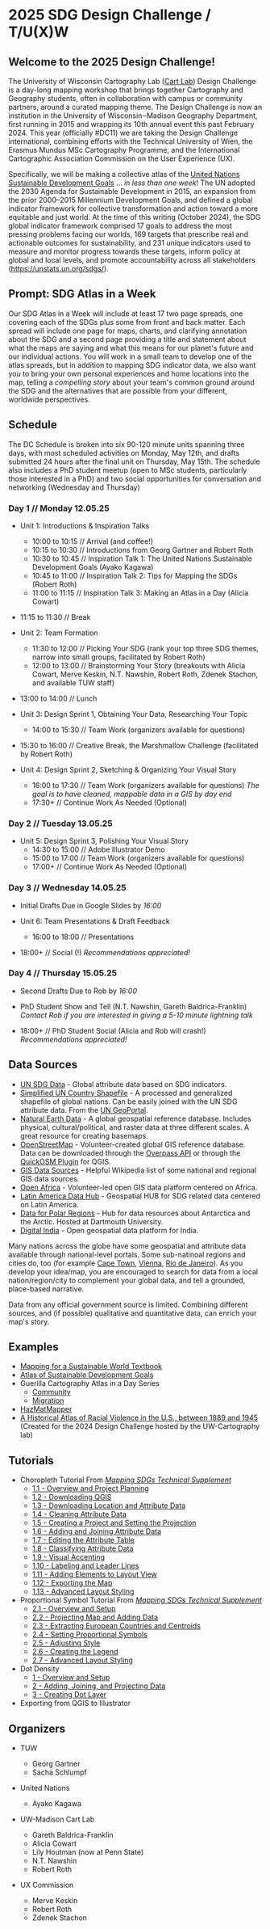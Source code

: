 # 2025 SDG Design Challenge / T/U(X)W

## Welcome to the 2025 Design Challenge!

The University of Wisconsin Cartography Lab ([Cart Lab](https://www.geography.wisc.edu/cartography)) Design Challenge is a day-long mapping workshop that brings together Cartography and Geography students, often in collaboration with campus or community partners, around a curated mapping theme. The Design Challenge is now an institution in the University of Wisconsin‒Madison Geography Department, first running in 2015 and wrapping its 10th annual event this past February 2024. This year (officially #DC11) we are taking the Design Challenge international, combining efforts with the Technical University of Wien, the Erasmus Mundus MSc Cartography Programme, and the International Cartographic Association Commission on the User Experience (UX).

Specifically, we will be making a collective atlas of the [United Nations Sustainable Development Goals](https://sdgs.un.org/goals) ... _in less than one week_! The UN adopted the 2030 Agenda for Sustainable Development in 2015, an expansion from the prior 2000–2015 Millennium Development Goals, and defined a global indicator framework for collective transformation and action toward a more equitable and just world. At the time of this writing (October 2024), the SDG global indicator framework comprised 17 goals to address the most pressing problems facing our worlds, 169 targets that prescribe real and actionable outcomes for sustainability, and 231 unique indicators used to measure and monitor progress towards these targets, inform policy at global and local levels, and promote accountability across all stakeholders (https://unstats.un.org/sdgs/). 

## Prompt: SDG Atlas in a Week

Our SDG Atlas in a Week will include at least 17 two page spreads, one covering each of the SDGs plus some from front and back matter. Each spread will include one page for maps, charts, and clarifying annotation about the SDG and a second page providing a title and statement about what the maps are saying and what this means for our planet's future and our individual actions. You will work in a small team to develop one of the atlas spreads, but in addition to mapping SDG indicator data, we also want you to bring your own personal experiences and home locations into the map, telling a _compelling story_ about your team's common ground around the SDG and the alternatives that are possible from your different, worldwide perspectives.
 
## Schedule 

The DC Schedule is broken into six 90-120 minute units spanning three days, with most scheduled activities on Monday, May 12th, and drafts submitted 24 hours after the final unit on Thursday, May 15th. The schedule also includes a PhD student meetup (open to MSc students, particularly those interested in a PhD) and two social opportunities for conversation and networking (Wednesday and Thursday)

### Day 1 // Monday 12.05.25

* Unit 1: Introductions & Inspiration Talks
    * 10:00 to 10:15 // Arrival (and coffee!)
    * 10:15 to 10:30 // Introductions from Georg Gartner and Robert Roth
    * 10:30 to 10:45 // Inspiration Talk 1: The United Nations Sustainable Development Goals (Ayako Kagawa)
    * 10:45 to 11:00 // Inspiration Talk 2: Tips for Mapping the SDGs (Robert Roth)
    * 11:00 to 11:15 // Inspiration Talk 3: Making an Atlas in a Day (Alicia Cowart)

* 11:15 to 11:30 // Break

* Unit 2: Team Formation
    * 11:30 to 12:00 // Picking Your SDG (rank your top three SDG themes, narrow into small groups, facilitated by Robert Roth)
	* 12:00 to 13:00 // Brainstorming Your Story (breakouts with Alicia Cowart, Merve Keskin, N.T. Nawshin, Robert Roth, Zdenek Stachon, and available TUW staff)

* 13:00 to 14:00 // Lunch

* Unit 3: Design Sprint 1, Obtaining Your Data, Researching Your Topic
    * 14:00 to 15:30 // Team Work (organizers available for questions)

* 15:30 to 16:00 // Creative Break, the Marshmallow Challenge (facilitated by Robert Roth)

* Unit 4: Design Sprint 2, Sketching & Organizing Your Visual Story
    * 16:00 to 17:30 // Team Work (organizers available for questions) *The goal is to have cleaned, mappable data in a GIS by day end*
	* 17:30+ // Continue Work As Needed (Optional)
	
### Day 2 // Tuesday 13.05.25

* Unit 5: Design Sprint 3, Polishing Your Visual Story
    * 14:30 to 15:00 // Adobe Illustrator Demo
    * 15:00 to 17:00 // Team Work (organizers available for questions)
	* 17:00+ // Continue Work As Needed (Optional)
	
### Day 3 // Wednesday 14.05.25

* Initial Drafts Due in Google Slides by _16:00_

* Unit 6: Team Presentations & Draft Feedback
    * 16:00 to 18:00 // Presentations
	
* 18:00+ // Social (!) *Recommendations appreciated!*

### Day 4 // Thursday 15.05.25

* Second Drafts Due to Rob by _16:00_

* PhD Student Show and Tell (N.T. Nawshin, Gareth Baldrica-Franklin) *Contact Rob if you are interested in giving a 5-10 minute lightning talk*

* 18:00+ // PhD Student Social (Alicia and Rob will crash!) *Recommendations appreciated!*

## Data Sources
* [UN SDG Data](https://unstats.un.org/sdgs/dataportal/database) - Global attribute data based on SDG indicators.
* [Simplified UN Country Shapefile](/Data/Spatial-Data/UN_Countries_Simplified.zip) - A processed and generalized shapefile of global nations. Can be easily joined with the UN SDG attribute data. From the [UN GeoPortal](https://geoportal.un.org/arcgis/apps/sites/#/geohub/datasets/d7caaff3ef4b4f7c82689b7c4694ad92/about).
* [Natural Earth Data](https://www.naturalearthdata.com/) - A global geospatial reference database. Includes physical, cultural/political, and raster data at three different scales. A great resource for creating basemaps.  
* [OpenStreetMap](https://www.openstreetmap.org/) - Volunteer-created global GIS reference database. Data can be downloaded through the [Overpass API](https://overpass-turbo.eu/) or through the [QuickOSM Plugin](https://plugins.qgis.org/plugins/QuickOSM/) for QGIS.
* [GIS Data Sources](https://en.wikipedia.org/wiki/List_of_GIS_data_sources#Europe_by_country) - Helpful Wikipedia list of some national and regional GIS data sources.
* [Open Africa](https://open.africa/) - Volunteer-led open GIS data platform centered on Africa. 
* [Latin America Data Hub](https://hub-latin-america-geocentro.hub.arcgis.com/) - Geospatial HUB for SDG related data centered on Latin America.
* [Data for Polar Regions](https://researchguides.dartmouth.edu/gisdata/polardata) - Hub for data resources about Antarctica and the Arctic. Hosted at Dartmouth University.
* [Digital India](https://www.data.gov.in/) - Open geospatial data platform for India.

Many nations across the globe have some geospatial and attribute data available through national-level portals. Some sub-natinoal regions and cities do, too (for example [Cape Town](https://odp-cctegis.opendata.arcgis.com/), [Vienna](https://www.wien.gv.at/viennagis/), [Rio de Janeiro](https://www.data.rio/)). As you develop your idea/map, you are encouraged to search for  data from a local nation/region/city to complement your global data, and tell a grounded, place-based narrative. 

Data from any official government source is limited. Combining different sources, and (if possible) qualitative and quantitative data, can enrich your map's story.

## Examples
* [Mapping for a Sustainable World Textbook](https://digitallibrary.un.org/record/3898826?ln=en&v=pdf)
* [Atlas of Sustainable Development Goals](https://datatopics.worldbank.org/sdgatlas?lang=en)
* Guerilla Cartography Atlas in a Day Series
    * [Community](https://drive.google.com/file/d/17DKiZtUN_i3zEH4_VAA92fN25TkDE_er/view)
    * [Migration](https://drive.google.com/file/d/13spCUTiaH5fKODgciFw8GtQgQ3ZUAnyR/view) 
* [HazMatMapper](https://geography.wisc.edu/hazardouswaste/index.html)
* [A Historical Atlas of Racial Violence in the U.S., between 1889 and 1945](/Examples/A_Historical_Atlas_of_Racial_Violence.pdf) (Created for the 2024 Design Challenge hosted by the UW-Cartography lab)

## Tutorials
* Choropleth Tutorial From [_Mapping SDGs Technical Supplement_](https://github.com/uwcartlab/MappingSDGsTechnicalSupplement)
    * [1.1 - Overview and Project Planning](https://github.com/uwcartlab/MappingSDGsTechnicalSupplement/blob/main/1_Choropleth/1.1_Scope.md)
    * [1.2 - Downloading QGIS](https://github.com/uwcartlab/MappingSDGsTechnicalSupplement/blob/main/1_Choropleth/1.2_Download_QGIS.md)
    * [1.3 - Downloading Location and Attribute Data](https://github.com/uwcartlab/MappingSDGsTechnicalSupplement/blob/main/1_Choropleth/1.3_Download_Data.md)
    * [1.4 - Cleaning Attribute Data](https://github.com/uwcartlab/MappingSDGsTechnicalSupplement/blob/main/1_Choropleth/1.4_Clean_Data.md)
    * [1.5 - Creating a Project and Setting the Projection](https://github.com/uwcartlab/MappingSDGsTechnicalSupplement/blob/main/1_Choropleth/1.5_Project_and_Save.md)
    * [1.6 - Adding and Joining Attribute Data](https://github.com/uwcartlab/MappingSDGsTechnicalSupplement/blob/main/1_Choropleth/1.6_Add_Data.md)
    * [1.7 - Editing the Attribute Table](https://github.com/uwcartlab/MappingSDGsTechnicalSupplement/blob/main/1_Choropleth/1.7_Edit_Attribute_table_Map_Algebra.md)
    * [1.8 - Classifying Attribute Data](https://github.com/uwcartlab/MappingSDGsTechnicalSupplement/blob/main/1_Choropleth/1.8_Classify_Data.md)
    * [1.9 - Visual Accenting](https://github.com/uwcartlab/MappingSDGsTechnicalSupplement/blob/main/1_Choropleth/1.9_Visual_Accenting.md)
    * [1.10 - Labeling and Leader Lines](https://github.com/uwcartlab/MappingSDGsTechnicalSupplement/blob/main/1_Choropleth/1.10_Labels.md)
    * [1.11 - Adding Elements to Layout View](https://github.com/uwcartlab/MappingSDGsTechnicalSupplement/blob/main/1_Choropleth/1.11_Layout.md)
    * [1.12 - Exporting the Map](https://github.com/uwcartlab/MappingSDGsTechnicalSupplement/blob/main/1_Choropleth/1.12_Save.md)
    * [1.13 - Advanced Layout Styling](https://github.com/uwcartlab/MappingSDGsTechnicalSupplement/blob/main/1_Choropleth/1.13_Advanced_Layout.md)
* Proportional Symbol Tutorial From [_Mapping SDGs Technical Supplement_](https://github.com/uwcartlab/MappingSDGsTechnicalSupplement)
    * [2.1 - Overview and Setup](https://github.com/uwcartlab/MappingSDGsTechnicalSupplement/blob/main/2_Proportional_Symbol/2.1_proportional_setup.md)
    * [2.2 - Projecting Map and Adding Data](https://github.com/uwcartlab/MappingSDGsTechnicalSupplement/blob/main/2_Proportional_Symbol/2.2_project_and_data.md)
    * [2.3 - Extracting European Countries and Centroids](https://github.com/uwcartlab/MappingSDGsTechnicalSupplement/blob/main/2_Proportional_Symbol/2.3_select_europe_and_centroids.md)
    * [2.4 - Setting Proportional Symbols](https://github.com/uwcartlab/MappingSDGsTechnicalSupplement/blob/main/2_Proportional_Symbol/2.4_proportional_symbol.md)
    * [2.5 - Adjusting Style](https://github.com/uwcartlab/MappingSDGsTechnicalSupplement/blob/main/2_Proportional_Symbol/2.5_styling.md)
    * [2.6 - Creating the Legend](https://github.com/uwcartlab/MappingSDGsTechnicalSupplement/blob/main/2_Proportional_Symbol/2.6_legend.md)
    * [2.7 - Advanced Layout Styling](https://github.com/uwcartlab/MappingSDGsTechnicalSupplement/blob/main/2_Proportional_Symbol/2.7_layout.md)
* Dot Density
    * [1 - Overview and Setup](/Tutorials/Dot_Density/1_dot_setup.md)
    * [2 - Adding, Joining, and Projecting Data](/Tutorials/Dot_Density/2_adding_joining_data.md)
    * [3 - Creating Dot Layer](/Tutorials/Dot_Density/3_creating_dot_layer.md)
* Exporting from QGIS to Illustrator

## Organizers

* TUW
	* Georg Gartner
	* Sacha Schlumpf

* United Nations
	* Ayako Kagawa

* UW-Madison Cart Lab
	* Gareth Baldrica-Franklin
	* Alicia Cowart
	* Lily Houtman (now at Penn State)
	* N.T. Nawshin
	* Robert Roth

* UX Commission
	* Merve Keskin
	* Robert Roth
	* Zdenek Stachon